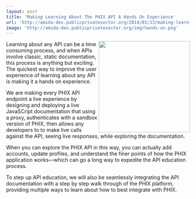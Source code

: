 ```yaml
---
layout: post
title: 'Making Learning About The PHIX API A Hands On Experience'
url: 'http://amida-dev.publicprivatesector.org/2014/01/13/making-learning-about-the-phix-api-a-hands-on-experience/'
image: 'http://amida-dev.publicprivatesector.org/img/hands-on.png'
---
```


<img src="http://amida-dev.publicprivatesector.org/img/hands-on.png" align="right" width="250" />
Learning about any API can be a time consuming process, and when APIs involve classic, static documentation, this process is anything but exciting. The quickest way to improve the user experience of learning about any API is making it a hands on experience.

We are making every PHIX API endpoint a live experience by designing and deploying a live JavaSCript documentation that using a proxy, authenticates with a sandbox version of PHIX, then allows any developers to to make live calls against the API, seeing live responses, while exploring the documentation.

When you can explore the PHIX API in this way, you can actually add accounts, update profiles, and understand the finer points of how the PHIX application works—which can go a long way to expedite the API education process.

To step up API education, we will also be seamlessly integrating the API documentation with a step by step walk through of the PHIX platform, providing multiple ways to learn about how to best integrate with PHIX.